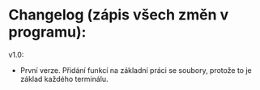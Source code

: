 # Changelog (zápis všech změn v programu):

v1.0:
* První verze. Přidání funkcí na základní práci se soubory, protože to je základ každého terminálu.
